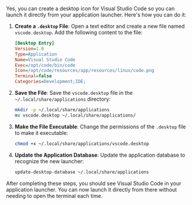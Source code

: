 Yes, you can create a desktop icon for Visual Studio Code so you can launch it directly from your application launcher. Here's how you can do it:

1. **Create a `.desktop` File**: Open a text editor and create a new file named `vscode.desktop`. Add the following content to the file:
   ```ini
   [Desktop Entry]
   Version=1.0
   Type=Application
   Name=Visual Studio Code
   Exec=/opt/code/bin/code
   Icon=/opt/code/resources/app/resources/linux/code.png
   Terminal=false
   Categories=Development;IDE;
   ```

2. **Save the File**: Save the `vscode.desktop` file in the `~/.local/share/applications` directory:
   ```sh
   mkdir -p ~/.local/share/applications
   mv vscode.desktop ~/.local/share/applications/
   ```

3. **Make the File Executable**: Change the permissions of the `.desktop` file to make it executable:
   ```sh
   chmod +x ~/.local/share/applications/vscode.desktop
   ```

4. **Update the Application Database**: Update the application database to recognize the new launcher:
   ```sh
   update-desktop-database ~/.local/share/applications
   ```

After completing these steps, you should see Visual Studio Code in your application launcher. You can now launch it directly from there without needing to open the terminal each time.

